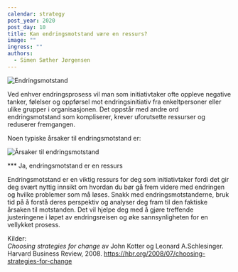 ```yaml
---
calendar: strategy
post_year: 2020
post_day: 10
title: Kan endringsmotstand være en ressurs?
image: ""
ingress: ""
authors:
  - Simen Sæther Jørgensen
---
```

![Endringsmotstand](/assets/Endring1.png)

Ved enhver endringsprosess vil man som initiativtaker ofte oppleve negative tanker, følelser og oppførsel mot endringsinitiativ fra enkeltpersoner eller ulike grupper i organisasjonen. Det oppstår med andre ord endringsmotstand som kompliserer, krever uforutsette ressurser og reduserer fremgangen.

Noen typiske årsaker til endringsmotstand er:

![Årsaker til endringsmotstand](/assets/Endring2.png)

*** Ja, endringsmotstand er en ressurs

Endringsmotstand er en viktig ressurs for deg som initiativtaker fordi det gir deg svært nyttig innsikt om hvordan du bør gå frem videre med endringen og hvilke problemer som må løses. Snakk med endringsmotstanderne, bruk tid på å forstå deres perspektiv og analyser deg fram til den faktiske årsaken til motstanden. Det vil hjelpe deg med å gjøre treffende justeringene i løpet av endringsreisen og øke sannsynligheten for en vellykket prosess. 

Kilder:\
*Choosing strategies for change* av John Kotter og Leonard A.Schlesinger. Harvard Business Review, 2008. <https://hbr.org/2008/07/choosing-strategies-for-change>
